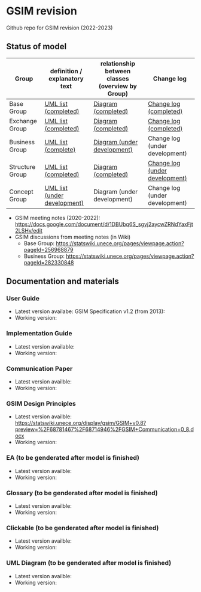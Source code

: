 # GSIM revision 

Github repo for GSIM revision (2022-2023) 

## Status of model 

Group|   definition / explanatory text | relationship between classes (overview by Group) | Change log
-- |  -- | -- | -- 
Base Group | [UML list (completed)](https://docs.google.com/document/d/1UaBbCHFe4opHWmNK4fjh0_luiGL99mM8E4D8JPfmdVw/edit) | [Diagram (completed)](https://statswiki.unece.org/pages/viewpage.action?pageId=387940416) | [Change log (completed)](https://docs.google.com/spreadsheets/d/1IUqrYGwFT9Osn9vWLuMJeCqVWcdcSnl-/edit?usp=sharing&ouid=114335116280732994204&rtpof=true&sd=true)
Exchange Group | [UML list (completed)](https://docs.google.com/document/d/1tDSSTBLw9Br2NGfI9ILK9x58s8JBykSM/edit?usp=share_link&ouid=114335116280732994204&rtpof=true&sd=true) | [Diagram (completed)](https://statswiki.unece.org/display/clickablegsim/Exchange+Group+%28GSIM+v2.0%29+draft) | [Change log (completed)](https://docs.google.com/spreadsheets/d/1IUqrYGwFT9Osn9vWLuMJeCqVWcdcSnl-/edit?usp=sharing&ouid=114335116280732994204&rtpof=true&sd=true)
Business Group | [UML list (complete)](https://docs.google.com/document/d/1rAXFJ6UmgKkuEY_lUSeZbQaTmeFrEi6BtraM46ubUwU/edit#) | [Diagram (under development)](https://statswiki.unece.org/pages/viewpage.action?pageId=387940358) | Change log (under development)
Structure Group | [UML list (completed)](https://docs.google.com/document/d/1CyaH_OFiFEAB17I7hCTyIua6okNnrnvI/edit?usp=share_link&ouid=114335116280732994204&rtpof=true&sd=true) | [Diagram (completed)](https://statswiki.unece.org/pages/viewpage.action?pageId=387940373) | [Change log (under development)](https://docs.google.com/spreadsheets/d/1IUqrYGwFT9Osn9vWLuMJeCqVWcdcSnl-/edit?usp=sharing&ouid=114335116280732994204&rtpof=true&sd=true)
Concept Group | [UML list (under development)](https://docs.google.com/document/d/19ENiGK_y9BYaGFhxfNoauY69XMq0EIxK/edit?usp=sharing&ouid=114335116280732994204&rtpof=true&sd=true) | Diagram (under development) | Change log (under development)

* GSIM meeting notes (2020-2022): https://docs.google.com/document/d/1DBUbq6S_sgyj2aycwZRNdYaxFjt2LSHv/edit
* GSIM discussions from meeting notes (in Wiki) 
  * Base Group: https://statswiki.unece.org/pages/viewpage.action?pageId=256968879 
  * Business Group: https://statswiki.unece.org/pages/viewpage.action?pageId=282330848 

## Documentation and materials
### User Guide
* Latest version availabe: GSIM Specification v1.2 (from 2013): 
* Working version: 

### Implementation Guide
* Latest version available: 
* Working version:

### Communication Paper
* Latest version availble: 
* Working version:

### GSIM Design Principles 
* Latest version availble: https://statswiki.unece.org/display/gsim/GSIM+v0.8?preview=%2F68781467%2F68714946%2FGSIM+Communication+0_8.docx
* Working version:

### EA (to be genderated after model is finished)
* Latest version availble: 
* Working version:


### Glossary (to be genderated after model is finished)
* Latest version availble: 
* Working version:


### Clickable (to be genderated after model is finished)
* Latest version availble: 
* Working version:


### UML Diagram (to be genderated after model is finished)
* Latest version availble: 
* Working version:

